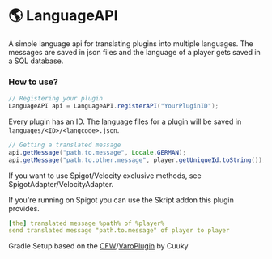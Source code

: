 # 🌎 LanguageAPI

A simple language api for translating plugins into multiple languages. The messages are saved in json files and the language of a player gets saved in a SQL database.

### How to use?
```java
// Registering your plugin
LanguageAPI api = LanguageAPI.registerAPI("YourPluginID");
```
Every plugin has an ID. The language files for a plugin will be saved in `languages/<ID>/<langcode>.json`.

```java
// Getting a translated message
api.getMessage("path.to.message", Locale.GERMAN);
api.getMessage("path.to.other.message", player.getUniqueId.toString());
```

If you want to use Spigot/Velocity exclusive methods, see SpigotAdapter/VelocityAdapter.

If you're running on Spigot you can use the Skript addon this plugin provides.
```yaml
[the] translated message %path% of %player%
send translated message "path.to.message" of player to player
```

Gradle Setup based on the [CFW](https://github.com/CuukyOfficial/CFW)/[VaroPlugin](https://github.com/CuukyOfficial/VaroPlugin) by Cuuky